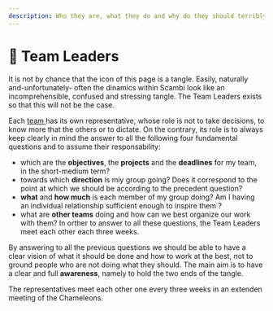 ```yaml
---
description: Who they are, what they do and why do they should terribly do it.
---
```


# 🧶 Team Leaders

It is not by chance that the icon of this page is a tangle. Easily, naturally and-unfortunately- often the dinamics within Scambi look like an incomprehensible, confused and stressing tangle. The Team Leaders exists so that this will not be the case. &#x20;

&#x20;Each [team ](teams.md)has its own representative, whose role is not to take decisions, to know more that the others or to dictate. On the contrary, its role is to always keep clearly in mind the answer to all the following four fundamental questions and to assume their responsability: &#x20;

* which are the **objectives**, the **projects** and the **deadlines** for my team, in the short-medium term?
* towards which **direction** is miy group going? Does it correspond to the point at which we should be according to the precedent question?&#x20;
* **what** and **how much** is each member of my group doing? Am I having an individual relationship sufficient enough to inspire them ?&#x20;
* what are **other teams** doing and how can we best organize our work with them? In orther to answer to all these questions, the Team Leaders meet each other each three weeks.&#x20;

By answering to all the previous questions we should be able to have a clear vision of what it should be done and how to work at the best, not to ground people who are not doing what they should. The main aim is to have a clear and full **awareness**, namely to hold the two ends of the tangle.&#x20;

The representatives meet each other one every three weeks in an extenden meeting of the Chameleons.&#x20;
